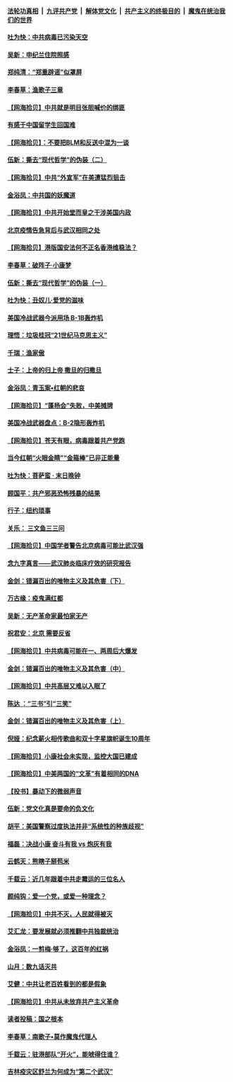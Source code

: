 ####  [法轮功真相](../../../../basic/blob/master/README.md?t=06271931) &nbsp;|&nbsp; [九评共产党](../../../../9ping.md/blob/master/README.md?t=06271931) &nbsp;|&nbsp; [解体党文化](../../../../jtdwh.md/blob/master/README.md?t=06271931)  &nbsp;|&nbsp; [共产主义的终极目的](../../../../gczydzjmd.md/blob/master/README.md?t=06271931) &nbsp;|&nbsp; [魔鬼在统治我们的世界](../../../../mgztzwmdsj.md/blob/master/README.md?t=06271931) 

#### [吐为快：中共病毒已污染天空](../pages/nsc993/n12215786.md?t=06271931) 

#### [吴新：申纪兰住院照感](../pages/nsc993/n12215730.md?t=06271931) 

#### [郑纯清：“郑重辟谣”似罩屏](../pages/nsc993/n12215700.md?t=06271931) 

#### [李春草：渔歌子三章](../pages/nsc993/n12215653.md?t=06271931) 

#### [【网海拾贝】中共就是明目张胆喊价的绑匪](../pages/nsc993/n12215381.md?t=06271931) 

#### [有感于中国留学生回国难](../pages/nsc993/n12212960.md?t=06271931) 

#### [【网海拾贝】：不要把BLM和反送中混为一谈](../pages/nsc993/n12213076.md?t=06271931) 

#### [伍新：撕去“现代哲学”的伪装（二）](../pages/nsc993/n12211310.md?t=06271931) 

#### [【网海拾贝】中共“外宣军”在美遭猛烈狙击](../pages/nsc993/n12211190.md?t=06271931) 

#### [金浴凤：中共国的妖魔道](../pages/nsc993/n12208163.md?t=06271931) 

#### [【网海拾贝】中共开始堂而皇之干涉美国内政](../pages/nsc993/n12205646.md?t=06271931) 

#### [北京疫情告急背后与武汉相同之处](../pages/nsc993/n12201610.md?t=06271931) 

#### [【网海拾贝】港版国安法何不正名香港维稳法？](../pages/nsc993/n12203675.md?t=06271931) 

#### [李春草：破阵子·小康梦](../pages/nsc993/n12202996.md?t=06271931) 

#### [伍新：撕去“现代哲学”的伪装（一）](../pages/nsc993/n12202666.md?t=06271931) 

#### [吐为快：丑奴儿·爱党的滋味](../pages/nsc993/n12202630.md?t=06271931) 

#### [美国冷战武器今派用场 B-1B轰炸机](../pages/nsc993/n12202368.md?t=06271931) 

#### [理悟：垃圾桂冠“21世纪马克思主义”](../pages/nsc993/n12201220.md?t=06271931) 

#### [千瑞：渔家傲](../pages/nsc993/n12201174.md?t=06271931) 

#### [士子：上帝的归上帝 撒旦的归撒旦](../pages/nsc993/n12199902.md?t=06271931) 

#### [金浴凤：青玉案•红朝的悲哀](../pages/nsc993/n12199650.md?t=06271931) 

#### [【网海拾贝】“蓬杨会”失败，中美摊牌](../pages/nsc993/n12199598.md?t=06271931) 

#### [美国冷战武器盘点：B-2隐形轰炸机](../pages/nsc993/n12199226.md?t=06271931) 

#### [【网海拾贝】苍天有眼，病毒跟着共产党跑](../pages/nsc993/n12197648.md?t=06271931) 

#### [当今红朝“火眼金睛”“金箍棒”已非正能量](../pages/nsc993/n12196834.md?t=06271931) 

#### [吐为快：菩萨蛮 · 末日晚钟](../pages/nsc993/n12196689.md?t=06271931) 

#### [顾国平：共产邪恶恐怖残暴的结果](../pages/nsc993/n12195238.md?t=06271931) 

#### [行子：纽约琐事](../pages/nsc993/n12194752.md?t=06271931) 

#### [关乐： 三文鱼三三问](../pages/nsc993/n12194626.md?t=06271931) 

#### [【网海拾贝】中国学者警告北京病毒可能比武汉强](../pages/nsc993/n12193964.md?t=06271931) 

#### [念九字真言——武汉肺炎临床疗效的研究报告](../pages/nsc993/n12190804.md?t=06271931) 

#### [金剑：错漏百出的唯物主义及其危害（下）](../pages/nsc993/n12191909.md?t=06271931) 

#### [万古缘：疫鬼满红都](../pages/nsc993/n12191847.md?t=06271931) 

#### [吴新：无产革命家最怕家无产](../pages/nsc993/n12191806.md?t=06271931) 

#### [祝君安：北京 需要反省](../pages/nsc993/n12191766.md?t=06271931) 

#### [【网海拾贝】中共病毒可能在一、两周后大爆发](../pages/nsc993/n12190517.md?t=06271931) 

#### [金剑：错漏百出的唯物主义及其危害（中）](../pages/nsc993/n12188778.md?t=06271931) 

#### [【网海拾贝】中共高层又难以入眠了](../pages/nsc993/n12188425.md?t=06271931) 

#### [陈达 ：“三书”引“三笑”](../pages/nsc993/n12187929.md?t=06271931) 

#### [金剑：错漏百出的唯物主义及其危害（上）](../pages/nsc993/n12186502.md?t=06271931) 

#### [倪娅：纪念薪火相传歌曲和双十字星旗帜诞生10周年](../pages/nsc993/n12186439.md?t=06271931) 

#### [【网海拾贝】小康社会未实现，监控大国已建成](../pages/nsc993/n12185468.md?t=06271931) 

#### [【网海拾贝】中美两国的“文革”有着相同的DNA](../pages/nsc993/n12184487.md?t=06271931) 

#### [【投书】暴动下的微弱声音](../pages/nsc993/n12183493.md?t=06271931) 

#### [伍新：党文化真是要命的负文化](../pages/nsc993/n12182742.md?t=06271931) 

#### [胡平：美国警察过度执法并非“系统性的种族歧视”](../pages/nsc993/n12182713.md?t=06271931) 

#### [福磊：决战小康 奋斗有我 vs 炮灰有我](../pages/nsc993/n12182693.md?t=06271931) 

#### [云鹤天：熊瞎子掰苞米](../pages/nsc993/n12182680.md?t=06271931) 

#### [千载云：近几年跟着中共走霉运的三位名人](../pages/nsc993/n12182649.md?t=06271931) 

#### [颜纯钩：爱一个党，或爱一种理念？](../pages/nsc993/n12182640.md?t=06271931) 

#### [【网海拾贝】中共不灭，人民就得被灭](../pages/nsc993/n12180698.md?t=06271931) 

#### [艾汇龙：要发展就必须推翻中共独裁统治](../pages/nsc993/n12180647.md?t=06271931) 

#### [金浴凤：一剪梅·够了，这百年的红祸](../pages/nsc993/n12180002.md?t=06271931) 

#### [山月：数九话灭共](../pages/nsc993/n12179940.md?t=06271931) 

#### [艾健：中共让老百姓看到的都是假象](../pages/nsc993/n12179778.md?t=06271931) 

#### [【网海拾贝】中共从未放弃共产主义革命](../pages/nsc993/n12176687.md?t=06271931) 

#### [读者投稿：国之根本](../pages/nsc993/n12176662.md?t=06271931) 

#### [李春草：南歌子•莫作魔鬼代理人](../pages/nsc993/n12176610.md?t=06271931) 

#### [千载云：驻港部队“开火”，能唬得住谁？](../pages/nsc993/n12176028.md?t=06271931) 

#### [吉林疫灾区舒兰为何成为“第二个武汉”](../pages/nsc993/n12172816.md?t=06271931) 

